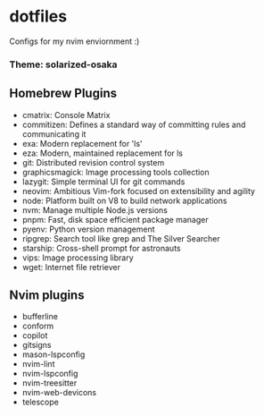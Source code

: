 # dotfiles
Configs for my nvim enviornment :)

### Theme: solarized-osaka

## Homebrew Plugins
- cmatrix: Console Matrix
- commitizen: Defines a standard way of committing rules and communicating it
- exa: Modern replacement for 'ls'
- eza: Modern, maintained replacement for ls
- git: Distributed revision control system
- graphicsmagick: Image processing tools collection
- lazygit: Simple terminal UI for git commands
- neovim: Ambitious Vim-fork focused on extensibility and agility
- node: Platform built on V8 to build network applications
- nvm: Manage multiple Node.js versions
- pnpm: Fast, disk space efficient package manager
- pyenv: Python version management
- ripgrep: Search tool like grep and The Silver Searcher
- starship: Cross-shell prompt for astronauts
- vips: Image processing library
- wget: Internet file retriever

## Nvim plugins
- bufferline
- conform
- copilot
- gitsigns
- mason-lspconfig
- nvim-lint
- nvim-lspconfig
- nvim-treesitter
- nvim-web-devicons
- telescope
